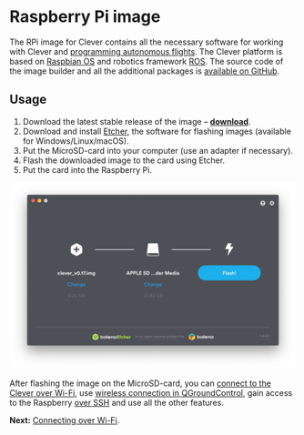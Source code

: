 # Raspberry Pi image

The RPi image for Clever contains all the necessary software for working with Clever and [programming autonomous flights](simple_offboard.md). The Clever platform is based on [Raspbian OS](https://www.raspberrypi.org/downloads/raspbian/) and robotics framework [ROS](ros.md). The source code of the image builder and all the additional packages is [available on GitHub](https://github.com/CopterExpress/clever).

## Usage

1. Download the latest stable release of the image – **<a class="latest-image" href="https://github.com/CopterExpress/clever/releases">download</a>**.
2. Download and install [Etcher](https://www.balena.io/etcher/), the software for flashing images (available for Windows/Linux/macOS).
3. Put the MicroSD-card into your computer (use an adapter if necessary).
4. Flash the downloaded image to the card using Etcher.
5. Put the card into the Raspberry Pi.

<img src="../assets/etcher.png" class="zoom">

After flashing the image on the MicroSD-card, you can [connect to the Clever over Wi-Fi](wifi.md), use [wireless connection in QGroundControl](gcs_bridge.md), gain access to the Raspberry [over SSH](ssh.md) and use all the other features.

**Next:** [Connecting over Wi-Fi](wifi.md).
